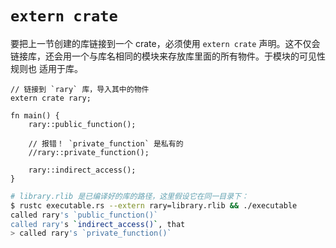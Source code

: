 # `extern crate`

要把上一节创建的库链接到一个 crate，必须使用 `extern crate` 声明。这不仅会
链接库，还会用一个与库名相同的模块来存放库里面的所有物件。于模块的可见性规则也
适用于库。

```rust,ignore
// 链接到 `rary` 库，导入其中的物件
extern crate rary;

fn main() {
    rary::public_function();

    // 报错！ `private_function` 是私有的
    //rary::private_function();

    rary::indirect_access();
}
```

```bash
# library.rlib 是已编译好的库的路径，这里假设它在同一目录下：
$ rustc executable.rs --extern rary=library.rlib && ./executable
called rary's `public_function()`
called rary's `indirect_access()`, that
> called rary's `private_function()`
```
